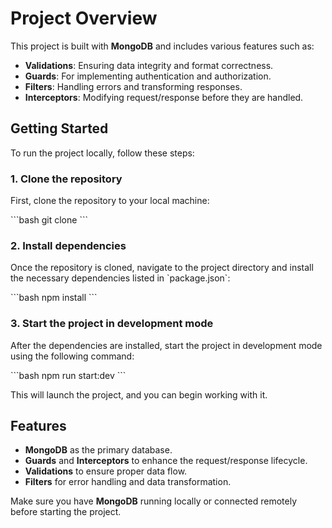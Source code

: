 
# Project Overview

This project is built with **MongoDB** and includes various features such as:

- **Validations**: Ensuring data integrity and format correctness.
- **Guards**: For implementing authentication and authorization.
- **Filters**: Handling errors and transforming responses.
- **Interceptors**: Modifying request/response before they are handled.

## Getting Started

To run the project locally, follow these steps:

### 1. Clone the repository

First, clone the repository to your local machine:

\`\`\`bash
git clone <repository-url>
\`\`\`

### 2. Install dependencies

Once the repository is cloned, navigate to the project directory and install the necessary dependencies listed in \`package.json\`:

\`\`\`bash
npm install
\`\`\`

### 3. Start the project in development mode

After the dependencies are installed, start the project in development mode using the following command:

\`\`\`bash
npm run start:dev
\`\`\`

This will launch the project, and you can begin working with it.

## Features

- **MongoDB** as the primary database.
- **Guards** and **Interceptors** to enhance the request/response lifecycle.
- **Validations** to ensure proper data flow.
- **Filters** for error handling and data transformation.

Make sure you have **MongoDB** running locally or connected remotely before starting the project.
